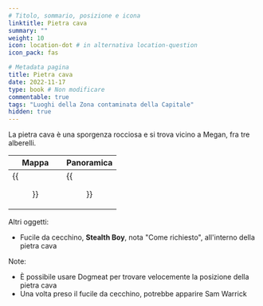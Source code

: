 ```yaml
---
# Titolo, sommario, posizione e icona
linktitle: Pietra cava
summary: ""
weight: 10
icon: location-dot # in alternativa location-question
icon_pack: fas

# Metadata pagina
title: Pietra cava
date: 2022-11-17
type: book # Non modificare
commentable: true
tags: "Luoghi della Zona contaminata della Capitale"
hidden: true
---
```




La pietra cava è una sporgenza rocciosa e si trova vicino a Megan, fra tre alberelli.

| Mappa                               | Panoramica                                              |
| ----------------------------------- | ------------------------------------------------------- |
| {{<figure src="Megaton_loc.webp">}} | {{<figure src="Hollowed-Out-Rock-Scenery-Image.webp">}} |



Altri oggetti:
- Fucile da cecchino,  **Stealth Boy**, nota "Come richiesto", all'interno della pietra cava

Note:
- È possibile usare Dogmeat per trovare velocemente la posizione della pietra cava
- Una volta preso il fucile da cecchino, potrebbe apparire Sam Warrick
